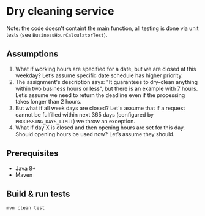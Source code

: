 # Dry cleaning service

Note: the code doesn't containt the main function, all testing is done via unit tests (see `BusinessHourCalculatorTest`).

## Assumptions
1. What if working hours are specified for a date, but we are closed at this weekday? Let’s assume specific date schedule has higher priority.
2. The assignment's description says: "It guarantees to dry-clean
anything within two business hours or less", but there is an example with 7 hours. Let’s assume we need to return the deadline even if the processing takes longer than 2 hours.
3. But what if all week days are closed? Let's assume that if a request cannot be fulfilled within next 365 days (configured by `PROCESSING_DAYS_LIMIT`) we throw an exception.
4. What if day X is closed and then opening hours are set for this day. Should opening hours be used now? Let’s assume they should.

## Prerequisites
- Java 8+
- Maven

## Build & run tests
```
mvn clean test
```
